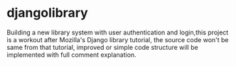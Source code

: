 # djangolibrary
Building a new library system with user authentication and login,this project is a workout after Mozilla's Django library tutorial,
the source code won't be same from that tutorial, improved or simple code structure will be implemented with full comment explanation.
